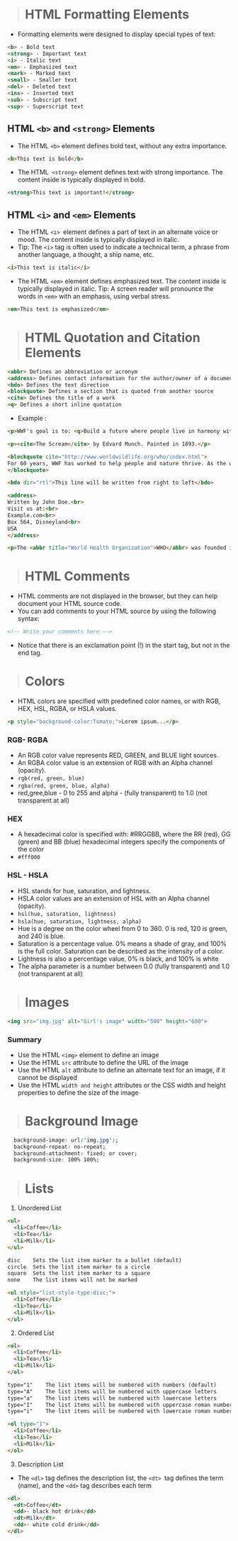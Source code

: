 > # HTML Formatting Elements
* Formatting elements were designed to display special types of text:
```html
<b> - Bold text
<strong> - Important text
<i> - Italic text
<em> - Emphasized text
<mark> - Marked text
<small> - Smaller text
<del> - Deleted text
<ins> - Inserted text
<sub> - Subscript text
<sup> - Superscript text
```

## HTML `<b>` and `<strong>` Elements
* The HTML `<b>` element defines bold text, without any extra importance.
```html
<b>This text is bold</b>
```

* The HTML` <strong>` element defines text with strong importance. The content inside is typically displayed in bold.
```html
<strong>This text is important!</strong>
```

## HTML `<i>` and `<em>` Elements
* The HTML `<i> `element defines a part of text in an alternate voice or mood. The content inside is typically displayed in italic.
* Tip: The `<i>` tag is often used to indicate a technical term, a phrase from another language, a thought, a ship name, etc.
```html
<i>This text is italic</i>
```

* The HTML `<em>` element defines emphasized text. The content inside is typically displayed in italic.
Tip: A screen reader will pronounce the words in `<em>` with an emphasis, using verbal stress.
```html
<em>This text is emphasized</em>
```

> # HTML Quotation and Citation Elements
```html
<abbr> Defines an abbreviation or acronym
<address> Defines contact information for the author/owner of a document
<bdo> Defines the text direction
<blockquote> Defines a section that is quoted from another source
<cite> Defines the title of a work
<q>	Defines a short inline quotation
```
* Example :
```html
<p>WWF's goal is to: <q>Build a future where people live in harmony with nature.</q></p>

<p><cite>The Scream</cite> by Edvard Munch. Painted in 1893.</p>

<blockquote cite="http://www.worldwildlife.org/who/index.html">
For 60 years, WWF has worked to help people and nature thrive. As the world's leading conservation organization, WWF works in nearly 100 countries. At every level, we collaborate with people around the world to develop and deliver innovative solutions that protect communities, wildlife, and the places in which they live.
</blockquote>

<bdo dir="rtl">This line will be written from right to left</bdo>

<address>
Written by John Doe.<br>
Visit us at:<br>
Example.com<br>
Box 564, Disneyland<br>
USA
</address>

<p>The <abbr title="World Health Organization">WHO</abbr> was founded in 1948.</p>
```
> # HTML Comments
* HTML comments are not displayed in the browser, but they can help document your HTML source code.
* You can add comments to your HTML source by using the following syntax:
```html
<!-- Write your comments here -->
```
* Notice that there is an exclamation point (!) in the start tag, but not in the end tag.

># Colors
* HTML colors are specified with predefined color names, or with RGB, HEX, HSL, RGBA, or HSLA values.
```html
<p style="background-color:Tomato;">Lorem ipsum...</p>
```
### RGB- RGBA
* An RGB color value represents RED, GREEN, and BLUE light sources.
* An RGBA color value is an extension of RGB with an Alpha channel (opacity).
* `rgb(red, green, blue)`
* `rgba(red, green, blue, alpha)`
* red,gree,blue - 0 to 255 and alpha - (fully transparent) to 1.0 (not transparent at all)

### HEX
* A hexadecimal color is specified with: #RRGGBB, where the RR (red), GG (green) and BB (blue) hexadecimal integers specify the components of the color
* `#fff000`

### HSL - HSLA
* HSL stands for hue, saturation, and lightness.
* HSLA color values are an extension of HSL with an Alpha channel (opacity).
* `hsl(hue, saturation, lightness)`
* `hsla(hue, saturation, lightness, alpha)`
* Hue is a degree on the color wheel from 0 to 360. 0 is red, 120 is green, and 240 is blue.
* Saturation is a percentage value. 0% means a shade of gray, and 100% is the full color. Saturation can be described as the intensity of a color.
* Lightness is also a percentage value. 0% is black, and 100% is white
* The alpha parameter is a number between 0.0 (fully transparent) and 1.0 (not transparent at all)

> # Images
```html
<img src="img.jpg" alt="Girl's image" width="500" height="600">
```
### Summary

* Use the HTML `<img>` element to define an image
* Use the HTML `src` attribute to define the URL of the image
* Use the HTML `alt` attribute to define an alternate text for an image, if it cannot be displayed
* Use the HTML `width and height` attributes or the CSS width and height properties to define the size of the image

> # Background Image
```css
  background-image: url('img.jpg');
  background-repeat: no-repeat;
  background-attachment: fixed; or cover;
  background-size: 100% 100%;
```

># Lists
1. Unordered List
```html
<ul>
  <li>Coffee</li>
  <li>Tea</li>
  <li>Milk</li>
</ul>

disc	Sets the list item marker to a bullet (default)
circle	Sets the list item marker to a circle
square	Sets the list item marker to a square
none	The list items will not be marked

<ul style="list-style-type:disc;">
  <li>Coffee</li>
  <li>Tea</li>
  <li>Milk</li>
</ul>
```
2. Ordered List
```html
<ol>
  <li>Coffee</li>
  <li>Tea</li>
  <li>Milk</li>
</ol>

type="1"	The list items will be numbered with numbers (default)
type="A"	The list items will be numbered with uppercase letters
type="a"	The list items will be numbered with lowercase letters
type="I"	The list items will be numbered with uppercase roman numbers
type="i"	The list items will be numbered with lowercase roman numbers

<ol type="1">
  <li>Coffee</li>
  <li>Tea</li>
  <li>Milk</li>
</ol>
```

3. Description List
* The `<dl>` tag defines the description list, the `<dt> `tag defines the term (name), and the `<dd>` tag describes each term
```html
<dl>
  <dt>Coffee</dt>
  <dd>- black hot drink</dd>
  <dt>Milk</dt>
  <dd>- white cold drink</dd>
</dl>


```

